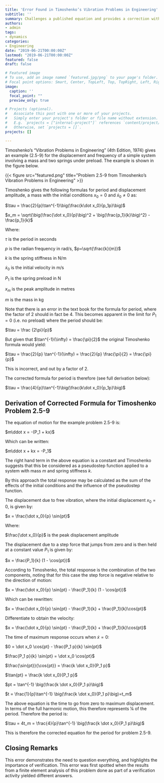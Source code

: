 ```yaml
---
title: 'Error Found in Timoshenko’s Vibration Problems in Engineering'
subtitle: ''
summary: Challenges a published equation and provides a correction with mathematical working shown.
authors:
- admin
tags:
- dynamics
categories:
- Engineering
date: "2019-06-21T00:00:00Z"
lastmod: "2019-06-21T00:00:00Z"
featured: false
draft: false

# Featured image
# To use, add an image named `featured.jpg/png` to your page's folder.
# Focal point options: Smart, Center, TopLeft, Top, TopRight, Left, Right, BottomLeft, Bottom, BottomRight
image:
  caption: ''
  focal_point: ""
  preview_only: true

# Projects (optional).
#   Associate this post with one or more of your projects.
#   Simply enter your project's folder or file name without extension.
#   E.g. `projects = ["internal-project"]` references `content/project/deep-learning/index.md`.
#   Otherwise, set `projects = []`.
projects: []

---
```


Timoshenko’s “Vibration Problems in Engineering” (4th Edition, 1974) gives an example (2.5-9) for the displacement and frequency of a simple system involving a mass and two springs under preload. The example is shown in the figure below.

{{< figure src="featured.png" title="Problem 2.5-9 from Timoshenko’s Vibration Problems in Engineering" >}}

Timoshenko gives the following formulas for period and displacement amplitude, a mass with the initial conditions $x_0 = 0$ and $\dot x_0 \ne 0$ as:

$\tau = \frac{2}{p}\tan^{-1}\big(\frac{k\dot x_0}{p_1p}\big)$

$x_m = \sqrt{\big(\frac{\dot x_0}{p}\big)^2 + \big(\frac{p_1}{k}\big)^2} - \frac{p_1}{k}$

Where:

$\tau$ is the period in seconds

$p$ is the radian frequency in rad/s, $p=\sqrt{\frac{k}{m}}$

$k$ is the spring stiffness in N/m

$\dot x_0$ is the initial velocity in m/s

$P_1$ is the spring preload in N

$x_m$ is the peak amplitude in metres

$m$ is the mass in kg

Note that there is an error in the text book for the formula for period, where the factor of 2 should in fact be 4. This becomes apparent in the limit for $P_1 = 0$ (i.e. no preload) where the period should be:

$\tau = \frac {2\pi}{p}$

But given that $\tan^{-1}(\infty) = \frac{\pi}{2}$ the original Timoshenko formula would yield:

$\tau = \frac{2}{p} \tan^{-1}(\infty) = \frac{2}{p} \frac{\pi}{2} = \frac{\pi}{p}$

This is incorrect, and out by a factor of 2.

The corrected formula for period is therefore (see full derivation below):

$\tau = \frac{4}{p}\tan^{-1}\big(\frac{k\dot x_0}{p_1p}\big)$

## Derivation of Corrected Formula for Timoshenko Problem 2.5-9

The equation of motion for the example problem 2.5-9 is:

$m\ddot x = -(P_1 + kx)$

Which can be written:

$m\ddot x + kx = -P_1$

The right hand term in the above equation is a constant and Timoshenko suggests that this be considered as a pseudostep function applied to a system with mass $m$ and spring stiffness $k$.

By this approach the total response may be calculated as the sum of the effects of the initial conditions and the influence of the pseudostep function.

The displacement due to free vibration, where the initial displacement $x_0=0$, is given by:

$x = \frac{\dot x_0}{p} \sin{pt}$

Where:

$\frac{\dot x_0}{p}$ is the peak displacement amplitude

The displacement due to a step force that jumps from zero and is then held at a constant value $P_1$ is given by:

$x = \frac{P_1}{k} (1 - \cos{pt})$

According to Timoshenko, the total response is the combination of the two components, noting that for this case the step force is negative relative to the direction of motion:

$x = \frac{\dot x_0}{p} \sin{pt} - \frac{P_1}{k} (1 - \cos{pt})$

Which can be rewritten:

$x = \frac{\dot x_0}{p} \sin{pt} - \frac{P_1}{k} + \frac{P_1}{k}\cos{pt}$

Differentiate to obtain the velocity:

$x = \frac{\dot x_0}{p} \sin{pt} - \frac{P_1}{k} + \frac{P_1}{k}\cos{pt}$

The time of maximum response occurs when $\dot x=0$:

$0 = \dot x_0 \cos{pt} - \frac{P_1 p}{k} \sin{pt}$

$\frac{P_1 p}{k} \sin{pt} = \dot x_0 \cos{pt}$

$\frac{\sin{pt}}{\cos{pt}} = \frac{k \dot x_0}{P_1 p}$

$\tan{pt} = \frac{k \dot x_0}{P_1 p}$

$pt = \tan^{-1} \big(\frac{k \dot x_0}{P_1 p}\big)$

$t = \frac{1}{p}\tan^{-1} \big(\frac{k \dot x_0}{P_1 p}\big)=t_m$

The above equation is the time to go from zero to maximum displacement. In terms of the full harmonic motion, this therefore represents ¼ of the period. Therefore the period is:

$\tau = 4t_m = \frac{4}{p}\tan^{-1} \big(\frac{k \dot x_0}{P_1 p}\big)$

This is therefore the corrected equation for the period for problem 2.5-9.

## Closing Remarks

This error demonstrates the need to question everything, and highlights the importance of verification. This error was first spotted when the results from a finite element analysis of this problem done as part of a verification activity yielded different answers.